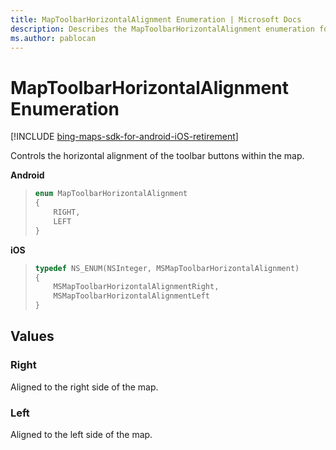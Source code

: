 ```yaml
---
title: MapToolbarHorizontalAlignment Enumeration | Microsoft Docs
description: Describes the MapToolbarHorizontalAlignment enumeration for Android and iOS and provides the enumeration's Right and Left values.
ms.author: pablocan
---
```


# MapToolbarHorizontalAlignment Enumeration

[!INCLUDE [bing-maps-sdk-for-android-iOS-retirement](../../includes/bing-maps-sdk-for-android-iOS-retirement.md)]

Controls the horizontal alignment of the toolbar buttons within the map.

**Android**

>```java
> enum MapToolbarHorizontalAlignment
> {
>     RIGHT,
>     LEFT
> }
>```

**iOS**

>```objectivec
> typedef NS_ENUM(NSInteger, MSMapToolbarHorizontalAlignment)
> {
>     MSMapToolbarHorizontalAlignmentRight,
>     MSMapToolbarHorizontalAlignmentLeft
> }
>```

## Values

### Right

Aligned to the right side of the map.

### Left

Aligned to the left side of the map.